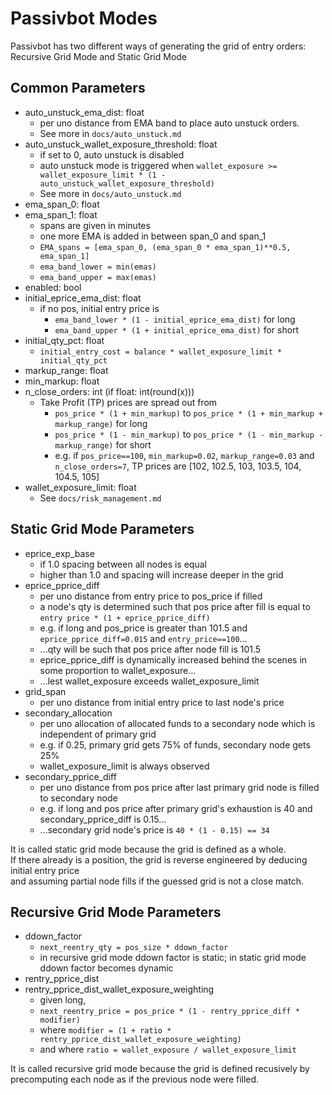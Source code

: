 # Passivbot Modes

Passivbot has two different ways of generating the grid of entry orders:  
Recursive Grid Mode and Static Grid Mode


## Common Parameters

- auto_unstuck_ema_dist: float
	- per uno distance from EMA band to place auto unstuck orders.
	- See more in `docs/auto_unstuck.md`
- auto_unstuck_wallet_exposure_threshold: float
	- if set to 0, auto unstuck is disabled
	- auto unstuck mode is triggered when `wallet_exposure >= wallet_exposure_limit * (1 - auto_unstuck_wallet_exposure_threshold)`
	- See more in `docs/auto_unstuck.md`
- ema_span_0: float
- ema_span_1: float
	- spans are given in minutes
	- one more EMA is added in between span_0 and span_1
	- `EMA_spans = [ema_span_0, (ema_span_0 * ema_span_1)**0.5, ema_span_1]`
	- `ema_band_lower = min(emas)`
	- `ema_band_upper = max(emas)`
- enabled: bool
- initial_eprice_ema_dist: float
	- if no pos, initial entry price is
		- `ema_band_lower * (1 - initial_eprice_ema_dist)` for long
		- `ema_band_upper * (1 + initial_eprice_ema_dist)` for short
- initial_qty_pct: float
	- `initial_entry_cost = balance * wallet_exposure_limit * initial_qty_pct`
- markup_range: float
- min_markup: float
- n_close_orders: int (if float: int(round(x)))
	- Take Profit (TP) prices are spread out from
		- `pos_price * (1 + min_markup)` to `pos_price * (1 + min_markup + markup_range)` for long
		- `pos_price * (1 - min_markup)` to `pos_price * (1 - min_markup - markup_range)` for short
		- e.g. if `pos_price==100`, `min_markup=0.02`, `markup_range=0.03` and `n_close_orders=7`, TP prices are [102, 102.5, 103, 103.5, 104, 104.5, 105]
- wallet_exposure_limit: float
	- See `docs/risk_management.md`

## Static Grid Mode Parameters

- eprice_exp_base
	- if 1.0 spacing between all nodes is equal
	- higher than 1.0 and spacing will increase deeper in the grid
- eprice_pprice_diff
	- per uno distance from entry price to pos_price if filled
	- a node's qty is determined such that pos price after fill is equal to `entry price * (1 + eprice_pprice_diff)`
	- e.g. if long and pos_price is greater than 101.5 and `eprice_pprice_diff=0.015` and `entry_price==100`...  
	- ...qty will be such that pos price after node fill is 101.5
	- eprice_pprice_diff is dynamically increased behind the scenes in some proportion to wallet_exposure...  
	- ...lest wallet_exposure exceeds wallet_exposure_limit
- grid_span
	- per uno distance from initial entry price to last node's price
- secondary_allocation
	- per uno allocation of allocated funds to a secondary node which is independent of primary grid
	- e.g. if 0.25, primary grid gets 75% of funds, secondary node gets 25%
	- wallet_exposure_limit is always observed
- secondary_pprice_diff
	- per uno distance from pos price after last primary grid node is filled to secondary node
	- e.g. if long and pos price after primary grid's exhaustion is 40 and secondary_pprice_diff is 0.15...  
	- ...secondary grid node's price is `40 * (1 - 0.15) == 34`

It is called static grid mode because the grid is defined as a whole.  
If there already is a position, the grid is reverse engineered by deducing initial entry price  
and assuming partial node fills if the guessed grid is not a close match.

## Recursive Grid Mode Parameters

- ddown_factor
	- `next_reentry_qty = pos_size * ddown_factor`
	- in recursive grid mode ddown factor is static; in static grid mode ddown factor becomes dynamic
- rentry_pprice_dist
- rentry_pprice_dist_wallet_exposure_weighting
	- given long,
	- `next_reentry_price = pos_price * (1 - rentry_pprice_diff * modifier)`  
	- where `modifier = (1 + ratio * rentry_pprice_dist_wallet_exposure_weighting)`  
	- and where `ratio = wallet_exposure / wallet_exposure_limit`  

It is called recursive grid mode because the grid is defined recusively by precomputing each node as if the previous node were filled.

